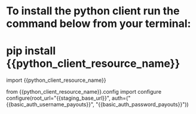# To install the python client run the command below from your terminal:
# pip install {{python_client_resource_name}}

import {{python_client_resource_name}}

from {{python_client_resource_name}}.config import configure
configure(root_url="{{staging_base_url}}", auth=("{{basic_auth_username_payouts}}", "{{basic_auth_password_payouts}}"))
